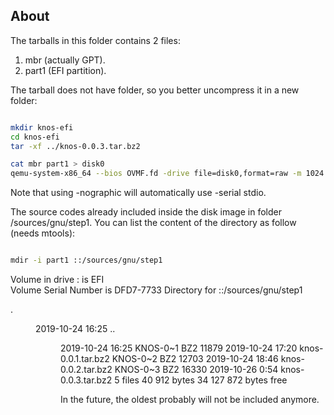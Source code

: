 ## About

The tarballs in this folder contains 2 files:
1. mbr (actually GPT).
2. part1 (EFI partition).

The tarball does not have folder, so you better uncompress it in a new folder:

```bash

mkdir knos-efi
cd knos-efi
tar -xf ../knos-0.0.3.tar.bz2

cat mbr part1 > disk0
qemu-system-x86_64 --bios OVMF.fd -drive file=disk0,format=raw -m 1024 -nographic -no-reboot


```

Note that using -nographic will automatically use -serial stdio.

The source codes already included inside the disk image in folder /sources/gnu/step1.
You can list the content of the directory as follow (needs mtools):

```bash

mdir -i part1 ::/sources/gnu/step1

```

 Volume in drive : is EFI        
 Volume Serial Number is DFD7-7733
Directory for ::/sources/gnu/step1

.            <DIR>     2019-10-24  16:25 
..           <DIR>     2019-10-24  16:25 
KNOS-0~1 BZ2     11879 2019-10-24  17:20  knos-0.0.1.tar.bz2
KNOS-0~2 BZ2     12703 2019-10-24  18:46  knos-0.0.2.tar.bz2
KNOS-0~3 BZ2     16330 2019-10-26   0:54  knos-0.0.3.tar.bz2
        5 files              40 912 bytes
                         34 127 872 bytes free

In the future, the oldest probably will not be included anymore.

